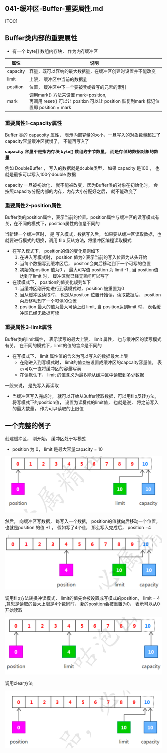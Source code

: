 ## 041-缓冲区-Buffer-重要属性.md

[TOC]

## Buffer类内部的重要属性

- 有一个 byte[] 数组内存块， 作为内存缓冲区

| 属性     | 说明                                                         |
| -------- | ------------------------------------------------------------ |
| capacity | 容量，既可以容纳的最大数据量，在缓冲区创建时设置并不能改变   |
| limit    | 上限， 缓冲区中当前的数据量                                  |
| position | 位置， 缓冲区中下一个要被读或者写的元素的索引                |
| mark     | 调用mark() 方法来设置 mark=position, <br />再调用 reset() 可以让 position 可以让 position 恢复到mark 标记位置即 position = mark |

### 重要属性1-capacity属性

Buffer 类的 capacoity 属性， 表示内部容量的大小，一旦写入的对象数量超过了capacity容量缓冲区就慢了， 不能再写入了

**capacity 容量不是指内存块 byte[] 数组的字节数量， 而是存储的数据对象的数量**

例如 DoubleBuffer ， 写入的数据就是double类型， 如果 capacity 是100 ， 也就是最多可以写入100个double 数据

capacity 一旦被初始化， 就不能被改变， 因为Buffer类的对象在初始化时， 会按照capacity分配内部的内存，内存大小分配好之后， 就不能改变了

### 重要属性2-position属性

Buffer类的position属性，表示当前的位置。position属性与缓冲区的读写模式有关，在不同的模式下，position属性的值是不同的

当新建一个缓冲区时， 是 写入模式，数据写入后， 如果要从缓冲区读取数据，也就要进行模式的切换，调用 filp 反转方法，将缓冲区编程读取模式

- 在写入模式下， position的值的变化规则如下
  1. 在进入写模式时， position 值为0 表示当前的写入位置为从头开始
  2. 当每个数据写到缓冲区后， position会向后移动到下一个可写的位置
  3. 初始的position 值为0 ， 最大可写值 position 为 limit -1 , 当 position值达到了limit 时， 缓冲区就已经无空间可以写了
- 在读模式下， position的值变化规则如下
  1. 当缓冲区刚开始进行到读模式时， position 被重置为0
  2. 当从缓冲区读取时， 也是从position 位置开始读，读取数据后， position向后移动到下一个可读的位置
  3. position 最大的值为最大可读上线 limit, 当 position达到limit 时， 表名缓冲区已经无数据可读

### 重要属性3-limit属性

Buffer类的limit属性， 表示读写的最大上限， limit 属性， 也与缓冲区的读写模式有关， 在不同的模式下，limit的值的含义是不同的

- 在写模式下， limit 属性值的含义为可以写入的数据最大上限
  - 在刚进入到写模式时， limit的值会被设置成缓冲区的capcaity容量值， 表示可以一直将缓冲区的容量写满
  - 在读默认下， limit 的值含义为最多能从缓冲区中读取到多少数据

一般来说， 是先写入再读取

- 当缓冲区写入完成时， 就可以开始从Buffer读取数据，可以用flip反转方法，将写模式下的position值， 设置为读模式的limit值， 也就是说， 将之前写入的最大数量， 作为可以读取的上限值

## 一个完整的例子

创建缓冲区， 刚开始， 缓冲区处于写模式

- position 为 0， limit 是最大容量capacity = 10

![image-20210215145507906](../../../assets/image-20210215145507906.png)

然后， 向缓冲区写数据， 每写入一个数据， position的值就向后移动一个位置， 也就是position 的值 +1 ， 假如写了4个值， 那么写入完成后， position =4

![image-20210215145532864](../../../assets/image-20210215145532864.png)





调用flip方法转换冲读模式， limit的值先会被设置成写模式的position， limit = 4 ,意思是读取的最大上限是4个数同时， 新的position会被重置为0， 表示可以从0开始读取

![image-20210215145603429](../../../assets/image-20210215145603429.png)

调用clear方法

![image-20210215145636093](../../../assets/image-20210215145636093.png)